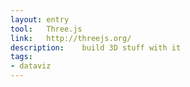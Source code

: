 ```yaml
---
layout: entry
tool:	Three.js
link:	http://threejs.org/
description:	build 3D stuff with it
tags:
- dataviz
---
```


